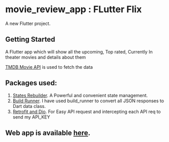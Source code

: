 # movie_review_app : FLutter Flix 

A new Flutter project.

## Getting Started

A Flutter app which will show all the upcoming, Top rated, Currently In theater movies and details about them

[TMDB Movie API](https://www.themoviedb.org/documentation/api) is used to fetch the data

## Packages used:
 1. [States Rebuilder](https://pub.dev/packages/states_rebuilder). A Powerful and convenient state management. 
 2. [Build Runner](https://pub.dev/packages/build_runner). I have used build_runner to convert all JSON responses to Dart data class.
 3. [Retrofit and Dio](https://pub.dev/packages/retrofit). For Easy API request and intercepting each API req to send my API_KEY

## Web app is available [here](flutter-flix.herokuapp.com).
